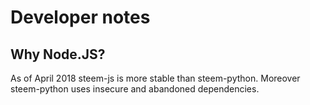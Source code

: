 # Developer notes

## Why Node.JS?
As of April 2018 steem-js is more stable than steem-python. 
Moreover steem-python uses insecure and abandoned dependencies.
